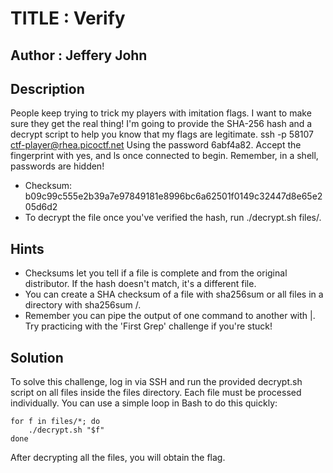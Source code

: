 # TITLE : Verify
## Author : Jeffery John
## Description
People keep trying to trick my players with imitation flags. I want to make sure they get the real thing! I'm going to provide the SHA-256 hash and a decrypt script to help you know that my flags are legitimate.
ssh -p 58107 ctf-player@rhea.picoctf.net
Using the password 6abf4a82. Accept the fingerprint with yes, and ls once connected to begin. Remember, in a shell, passwords are hidden!
- Checksum: b09c99c555e2b39a7e97849181e8996bc6a62501f0149c32447d8e65e205d6d2
- To decrypt the file once you've verified the hash, run ./decrypt.sh files/<file>.
## Hints
- Checksums let you tell if a file is complete and from the original distributor. If the hash doesn't match, it's a different file.
- You can create a SHA checksum of a file with sha256sum <file> or all files in a directory with sha256sum <directory>/.
- Remember you can pipe the output of one command to another with |. Try practicing with the 'First Grep' challenge if you're stuck!
## Solution
To solve this challenge, log in via SSH and run the provided decrypt.sh script on all files inside the files directory. Each file must be processed individually. You can use a simple loop in Bash to do this quickly:
```
for f in files/*; do
    ./decrypt.sh "$f"
done
```
After decrypting all the files, you will obtain the flag.
